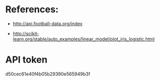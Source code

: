 # References: 

- http://api.football-data.org/index

- http://scikit-learn.org/stable/auto_examples/linear_model/plot_iris_logistic.html

# API token

d50cec61e40f4b05b29390e565949b3f
